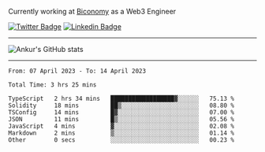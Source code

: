 Currently working at [Biconomy](https://biconomy.io/) as a Web3 Engineer

 [![Twitter Badge](https://img.shields.io/badge/-@ankurdubey521-1ca0f1?style=flat-square&labelColor=1ca0f1&logo=twitter&logoColor=white&link=https://twitter.com/ankurdubey521)](https://twitter.com/ankurdubey521) [![Linkedin Badge](https://img.shields.io/badge/-ankurdubey521-blue?style=flat-square&logo=Linkedin&logoColor=white&link=https://www.linkedin.com/in/ankurdubey521/)](https://www.linkedin.com/in/ankurdubey521/)

<hr/>

![Ankur's GitHub stats](https://github-readme-stats.vercel.app/api?username=ankurdubey521&count_private=true&theme=radical)

<hr/>

<!--START_SECTION:waka-->

```text
From: 07 April 2023 - To: 14 April 2023

Total Time: 3 hrs 25 mins

TypeScript   2 hrs 34 mins   ██████████████████▓░░░░░░   75.13 %
Solidity     18 mins         ██▒░░░░░░░░░░░░░░░░░░░░░░   08.80 %
TSConfig     14 mins         █▓░░░░░░░░░░░░░░░░░░░░░░░   07.00 %
JSON         11 mins         █▒░░░░░░░░░░░░░░░░░░░░░░░   05.56 %
JavaScript   4 mins          ▓░░░░░░░░░░░░░░░░░░░░░░░░   02.08 %
Markdown     2 mins          ▒░░░░░░░░░░░░░░░░░░░░░░░░   01.14 %
Other        0 secs          ░░░░░░░░░░░░░░░░░░░░░░░░░   00.23 %
```

<!--END_SECTION:waka-->
